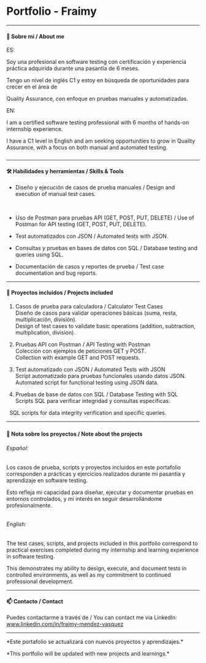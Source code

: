 # **Portfolio - Fraimy**







---



#### 👋 Sobre mí / About me







ES:

Soy una profesional en software testing con certificación y experiencia práctica adquirida durante una pasantía de 6 meses.  

Tengo un nivel de inglés C1 y estoy en búsqueda de oportunidades para crecer en el área de 

Quality Assurance, con enfoque en pruebas manuales y automatizadas.





EN: 

I am a certified software testing professional with 6 months of hands-on internship experience.  

I have a C1 level in English and am seeking opportunities to grow in Quality Assurance, with a focus on both manual and automated testing.

##### 

---



#### 🛠️ Habilidades y herramientas / Skills \& Tools







* Diseño y ejecución de casos de prueba manuales / Design and execution of manual test cases.

&nbsp; 

* Uso de Postman para pruebas API (GET, POST, PUT, DELETE) / Use of Postman for API testing (GET, POST, PUT, DELETE).



* Test automatizados con JSON / Automated tests with JSON.



* Consultas y pruebas en bases de datos con SQL / Database testing and queries using SQL.



* Documentación de casos y reportes de prueba / Test case documentation and bug reports.



---



#### 📂 Proyectos incluidos / Projects included







1. Casos de prueba para calculadora / Calculator Test Cases  
   Diseño de casos para validar operaciones básicas (suma, resta, multiplicación, división).  
   Design of test cases to validate basic operations (addition, subtraction, multiplication, division).
   
2. Pruebas API con Postman / API Testing with Postman  
   Colección con ejemplos de peticiones GET y POST.  
   Collection with example GET and POST requests.
   
3. Test automatizado con JSON / Automated Tests with JSON  
   Script automatizado para pruebas funcionales usando datos JSON.  
   Automated script for functional testing using JSON data.
   
4. Pruebas de base de datos con SQL / Database Testing with SQL  
   Scripts SQL para verificar integridad y consultas específicas.  

&nbsp;  SQL scripts for data integrity verification and specific queries.



---

##### 

#### 📌 Nota sobre los proyectos / Note about the projects







###### Español: 

Los casos de prueba, scripts y proyectos incluidos en este portafolio corresponden a prácticas y ejercicios realizados durante mi pasantía y aprendizaje en software testing.  

Esto refleja mi capacidad para diseñar, ejecutar y documentar pruebas en entornos controlados, y mi interés en seguir desarrollándome profesionalmente.



###### 

###### English: 

The test cases, scripts, and projects included in this portfolio correspond to practical exercises completed during my internship and learning experience in software testing.  

This demonstrates my ability to design, execute, and document tests in controlled environments, as well as my commitment to continued professional development.



---



#### 📫 Contacto / Contact







Puedes contactarme a través de / You can contact me via LinkedIn: www.linkedin.com/in/fraimy-mendez-vasquez  



---



\*Este portafolio se actualizará con nuevos proyectos y aprendizajes.\*  

\*This portfolio will be updated with new projects and learnings.\*



